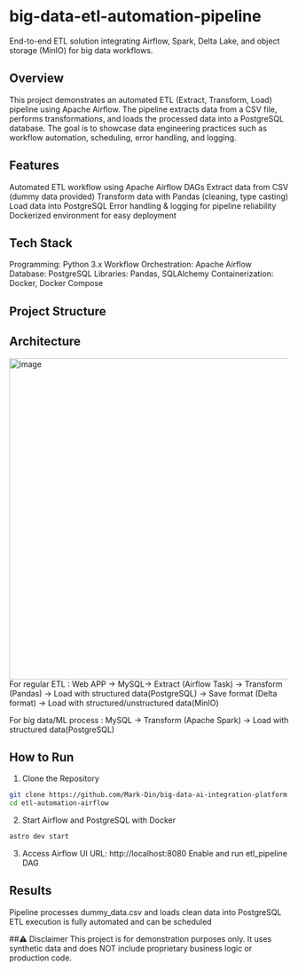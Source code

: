 # big-data-etl-automation-pipeline
End-to-end ETL solution integrating Airflow, Spark, Delta Lake, and object storage (MinIO) for big data workflows.

## Overview
This project demonstrates an automated ETL (Extract, Transform, Load) pipeline using Apache Airflow. The pipeline extracts data from a CSV file, performs transformations, and loads the processed data into a PostgreSQL database.
The goal is to showcase data engineering practices such as workflow automation, scheduling, error handling, and logging.

## Features
Automated ETL workflow using Apache Airflow DAGs
Extract data from CSV (dummy data provided)
Transform data with Pandas (cleaning, type casting)
Load data into PostgreSQL
Error handling & logging for pipeline reliability
Dockerized environment for easy deployment

## Tech Stack
Programming: Python 3.x
Workflow Orchestration: Apache Airflow
Database: PostgreSQL
Libraries: Pandas, SQLAlchemy
Containerization: Docker, Docker Compose

## Project Structure

## Architecture
<img width="970" height="578" alt="image" src="https://github.com/user-attachments/assets/4b14954d-9295-4ad2-afd0-817141f65f82" />
For regular ETL : Web APP → MySQL→ Extract (Airflow Task) → Transform (Pandas) → Load with structured data(PostgreSQL)
                                                          → Save format (Delta format) → Load with structured/unstructured data(MinIO)

For big data/ML process : MySQL → Transform (Apache Spark) → Load with structured data(PostgreSQL)

## How to Run
1. Clone the Repository
```bash
git clone https://github.com/Mark-Din/big-data-ai-integration-platform.git
cd etl-automation-airflow
```
2. Start Airflow and PostgreSQL with Docker
```bash
astro dev start
```
3. Access Airflow UI
URL: http://localhost:8080
Enable and run etl_pipeline DAG

## Results
Pipeline processes dummy_data.csv and loads clean data into PostgreSQL
ETL execution is fully automated and can be scheduled

##⚠ Disclaimer
This project is for demonstration purposes only. It uses synthetic data and does NOT include proprietary business logic or production code.
